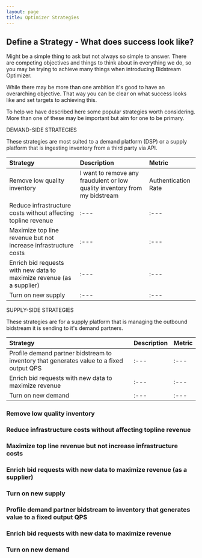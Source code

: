 ```yaml
---
layout: page
title: Optimizer Strategies
---
```


## Define a Strategy - What does success look like?

Might be a simple thing to ask but not always so simple to answer. There are competing objectives and things to think about in everything we do, so you may be trying to achieve many things when introducing Bidstream Optimizer.

While there may be more than one ambition it's good to have an overarching objective. That way you can be clear on what success looks like and set targets to achieving this.

To help we have described here some popular strategies worth considering. More than one of these may be important but aim for one to be primary.

DEMAND-SIDE STRATEGIES

These strategies are most suited to a demand platform (DSP) or a supply platform that is ingesting inventory from a third party via API.

Strategy | Description | Metric
:--- | :--- | :---
Remove low quality inventory | I want to remove any fraudulent or low quality inventory from my bidstream | Authentication Rate
Reduce infrastructure costs without affecting topline revenue | :--- | :---
Maximize top line revenue but not increase infrastructure costs | :--- | :---
Enrich bid requests with new data to maximize revenue (as a supplier) | :--- | :---
Turn on new supply | :--- | :---

SUPPLY-SIDE STRATEGIES

These strategies are for a supply platform that is managing the outbound bidstream it is sending to it's demand partners.

Strategy | Description | Metric
:--- | :--- | :---
Profile demand partner bidstream to inventory that generates value to a fixed output QPS | :--- | :---
Enrich bid requests with new data to maximize revenue | :--- | :---
Turn on new demand | :--- | :---

### Remove low quality inventory
### Reduce infrastructure costs without affecting topline revenue
### Maximize top line revenue but not increase infrastructure costs
### Enrich bid requests with new data to maximize revenue (as a supplier)
### Turn on new supply
### Profile demand partner bidstream to inventory that generates value to a fixed output QPS
### Enrich bid requests with new data to maximize revenue
### Turn on new demand
